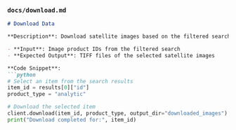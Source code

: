 
### `docs/download.md`

```markdown
# Download Data

**Description**: Download satellite images based on the filtered search results. Each image is available in a format suitable for geospatial analysis (e.g., TIFF).

- **Input**: Image product IDs from the filtered search
- **Expected Output**: TIFF files of the selected satellite images

**Code Snippet**:
```python
# Select an item from the search results
item_id = results[0]["id"]
product_type = "analytic"

# Download the selected item
client.download(item_id, product_type, output_dir="downloaded_images")
print("Download completed for:", item_id)
